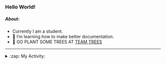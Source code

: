 ### Hello World!

##### About:
- Currently I am a student.
- 🌱 I’m learning how to make better documentation.
- 🌱 GO PLANT SOME TREES AT [TEAM TREES](https://teamtrees.org/)

---
<details>
  <summary>:zap: My Activity:</summary>
  
<!--START_SECTION:waka-->
![Code Time](http://img.shields.io/badge/Code%20Time-1%2C087%20hrs%2037%20mins-blue)

**I'm a Night 🦉** 

```text
🌞 Morning                1340 commits        ██░░░░░░░░░░░░░░░░░░░░░░░   09.33 % 
🌆 Daytime                4868 commits        ████████░░░░░░░░░░░░░░░░░   33.89 % 
🌃 Evening                4228 commits        ███████░░░░░░░░░░░░░░░░░░   29.43 % 
🌙 Night                  3928 commits        ███████░░░░░░░░░░░░░░░░░░   27.35 % 
```
📅 **I'm Most Productive on Wednesday** 

```text
Monday                   2192 commits        ████░░░░░░░░░░░░░░░░░░░░░   15.26 % 
Tuesday                  1769 commits        ███░░░░░░░░░░░░░░░░░░░░░░   12.32 % 
Wednesday                3263 commits        ██████░░░░░░░░░░░░░░░░░░░   22.72 % 
Thursday                 1873 commits        ███░░░░░░░░░░░░░░░░░░░░░░   13.04 % 
Friday                   1424 commits        ██░░░░░░░░░░░░░░░░░░░░░░░   09.91 % 
Saturday                 1317 commits        ██░░░░░░░░░░░░░░░░░░░░░░░   09.17 % 
Sunday                   2526 commits        ████░░░░░░░░░░░░░░░░░░░░░   17.59 % 
```


📊 **This Week I Spent My Time On** 

```text
🔥 Editors: 
VS Code                  7 hrs 5 mins        █████████████████████████   100.00 % 

🐱‍💻 Projects: 
CSF22                    3 hrs 54 mins       ██████████████░░░░░░░░░░░   55.10 % 
quizeco                  1 hr 45 mins        ██████░░░░░░░░░░░░░░░░░░░   24.75 % 
technocean-frontend      1 hr 11 mins        ████░░░░░░░░░░░░░░░░░░░░░   16.77 % 
praise                   12 mins             █░░░░░░░░░░░░░░░░░░░░░░░░   03.05 % 
gdsc-next-weather-app    0 secs              ░░░░░░░░░░░░░░░░░░░░░░░░░   00.22 % 
```


 Last Updated on 06/04/2023 05:07:54 UTC
<!--END_SECTION:waka-->
</details>
